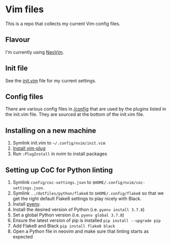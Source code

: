 # Vim files

This is a repo that collects my current Vim config files.

## Flavour

I'm currently using [NeoVim](https://github.com/neovim/neovim).

## Init file

See the [init.vim](./init.vim) file for my current settings.

## Config files

There are various config files in [/config](./config) that are used by the plugins listed in the init.vim file. They are sourced at the bottom of the init.vim file.

## Installing on a new machine

1. Symlink init.vim to `~/.config/nvim/init.vim`
2. [Install vim-plug](https://github.com/junegunn/vim-plug#neovim)
3. Run `:PlugInstall` in nvim to install packages

## Setting up CoC for Python linting

1. Symlink `config/coc-settings.json` to `$HOME/.config/nvim/coc-settings.json`.
2. Symlink `../dotfiles/python/flake8` to `$HOME/.config/flake8` so that we get the right default Flake8 settings to play nicely with Black.
3. Install [pyenv](https://github.com/pyenv/pyenv).
4. Install the desired version of Python (i.e. `pyenv install 3.7.8`)
5. Set a global Python version (i.e. `pyenv global 3.7.8`)
6. Ensure the latest version of pip is installed `pip install --upgrade pip`
7. Add Flake8 and Black `pip install flake8 black`
8. Open a Python file in neovim and make sure that linting starts as expected
